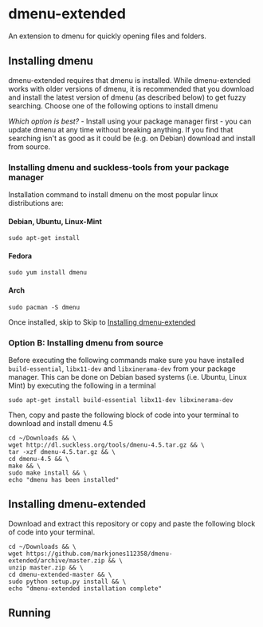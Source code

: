 # dmenu-extended

An extension to dmenu for quickly opening files and folders.

## Installing dmenu

dmenu-extended requires that dmenu is installed. While dmenu-extended works with older versions of dmenu, it is recommended that you download and install the latest version of dmenu (as described below) to get fuzzy searching. Choose one of the following options to install dmenu

*Which option is best?* - Install using your package manager first - you can update dmenu at any time without breaking anything. If you find that searching isn't as good as it could be (e.g. on Debian) download and install from source.

### Installing dmenu and suckless-tools from your package manager
Installation command to install dmenu on the most popular linux distributions are:

#### Debian, Ubuntu, Linux-Mint

    sudo apt-get install
    
#### Fedora

    sudo yum install dmenu
    
#### Arch

    sudo pacman -S dmenu
    
Once installed, skip to Skip to [Installing dmenu-extended](https://github.com/markjones112358/dmenu-extended/edit/master/README.md#installing-dmenu-extended)
    
### Option B: Installing dmenu from source

Before executing the following commands make sure you have installed `build-essential`, `libx11-dev` and `libxinerama-dev` from your package manager.
This can be done on Debian based systems (i.e. Ubuntu, Linux Mint) by executing the following in a terminal

    sudo apt-get install build-essential libx11-dev libxinerama-dev
  
Then, copy and paste the following block of code into your terminal to download and install dmenu 4.5
  
    cd ~/Downloads && \
    wget http://dl.suckless.org/tools/dmenu-4.5.tar.gz && \
    tar -xzf dmenu-4.5.tar.gz && \
    cd dmenu-4.5 && \
    make && \
    sudo make install && \
    echo "dmenu has been installed"
  
## Installing dmenu-extended

Download and extract this repository or copy and paste the following block of code into your terminal.

    cd ~/Downloads && \
    wget https://github.com/markjones112358/dmenu-extended/archive/master.zip && \
    unzip master.zip && \
    cd dmenu-extended-master && \
    sudo python setup.py install && \
    echo "dmenu-extended installation complete"
    
## Running
